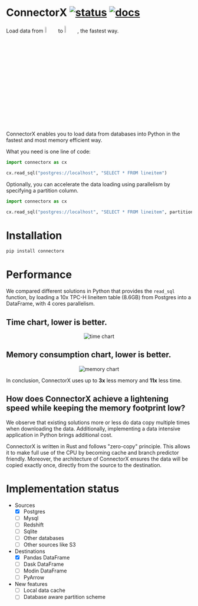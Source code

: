 # ConnectorX [![status][ci_badge]][ci_page] [![docs][docs_badge]][docs_page]

[ci_badge]: https://github.com/sfu-db/connector-agent/workflows/ci/badge.svg
[ci_page]: https://github.com/sfu-db/connector-agent/actions

[docs_badge]: https://github.com/sfu-db/connector-agent/workflows/docs/badge.svg
[docs_page]: https://sfu-db.github.io/connector-agent/connector_agent/

Load data from <img src="https://raw.githubusercontent.com/sfu-db/connector-agent/main/assets/sources.gif" width="6.5%" style="margin-bottom: -2px"/> to <img src="https://raw.githubusercontent.com/sfu-db/connector-agent/main/assets/destinations.gif" width="7%" style="margin-bottom: -2px"/>, the fastest way.


ConnectorX enables you to load data from databases into Python in the fastest and most memory efficient way.

What you need is one line of code:
```python
import connectorx as cx

cx.read_sql("postgres://localhost", "SELECT * FROM lineitem")
```

Optionally, you can accelerate the data loading using parallelism by specifying a partition column.
```python
import connectorx as cx

cx.read_sql("postgres://localhost", "SELECT * FROM lineitem", partition_on="l_orderkey", partition_num=10)
```

# Installation

```bash
pip install connectorx
```
# Performance

We compared different solutions in Python that provides the `read_sql` function, by loading a 10x TPC-H lineitem table (8.6GB) from Postgres into a DataFrame, with 4 cores parallelism. 

## Time chart, lower is better.
<p align="center"><img alt="time chart" src="https://raw.githubusercontent.com/sfu-db/connector-agent/main/assets/time.svg"/></p>

## Memory consumption chart, lower is better.
<p align="center"><img alt="memory chart" src="https://raw.githubusercontent.com/sfu-db/connector-agent/main/assets/memory.svg"/></p>


In conclusion, ConnectorX uses up to **3x** less memory and **11x** less time.

## How does ConnectorX achieve a lightening speed while keeping the memory footprint low?

We observe that existing solutions more or less do data copy multiple times when downloading the data.
Additionally, implementing a data intensive application in Python brings additional cost.

ConnectorX is written in Rust and follows "zero-copy" principle.
This allows it to make full use of the CPU by becoming cache and branch predictor friendly. Moreover, the architecture of ConnectorX ensures the data will be copied exactly once, directly from the source to the destination.

# Implementation status

* Sources
  - [x] Postgres
  - [ ] Mysql
  - [ ] Redshift
  - [ ] Sqlite
  - [ ] Other databases
  - [ ] Other sources like S3
* Destinations
  - [x] Pandas DataFrame
  - [ ] Dask DataFrame
  - [ ] Modin DataFrame
  - [ ] PyArrow
* New features
  - [ ] Local data cache
  - [ ] Database aware partition scheme
